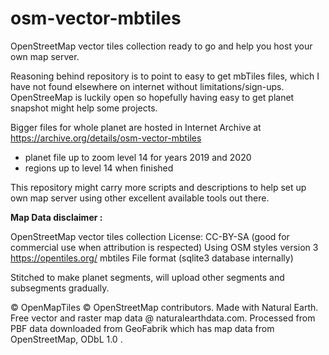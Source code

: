 # osm-vector-mbtiles
OpenStreetMap vector tiles collection ready to go and help you host your own map server.

Reasoning behind repository is to point to easy to get mbTiles files, which I have not found
elsewhere on internet without limitations/sign-ups. 
OpenStreeMap is luckily open so hopefully having easy to get planet snapshot might help some projects.

Bigger files for whole planet are hosted in Internet Archive at https://archive.org/details/osm-vector-mbtiles
- planet file up to zoom level 14 for years 2019 and 2020
- regions up to level 14 when finished

This repository might carry more scripts and descriptions to help set up own map server using other excellent available tools out there.

**Map Data disclaimer :**

OpenStreetMap vector tiles collection
License: CC-BY-SA 
(good for commercial use when attribution is respected)
Using OSM styles version 3
https://opentiles.org/ mbtiles File format (sqlite3 database internally)

Stitched to make planet segments, will upload other segments and subsegments gradually.

© OpenMapTiles © OpenStreetMap contributors.
Made with Natural Earth. Free vector and raster map data @ naturalearthdata.com.
Processed from PBF data downloaded from GeoFabrik which has map data from OpenStreetMap, ODbL 1.0 .
